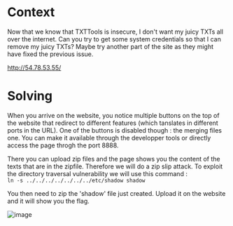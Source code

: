 # Context 
Now that we know that TXTTools is insecure, I don't want my juicy TXTs all over the internet. Can you try to get some system credentials so that I can remove my juicy TXTs? Maybe try another part of the site as they might have fixed the previous issue.

http://54.78.53.55/

# Solving 

When you arrive on the website, you notice multiple buttons on the top of the website that redirect to different features (which tanslates in different ports in the URL). One of the buttons is disabled though : the merging files one. You can make it available through the developper tools or directly access the page throgh the port 8888.   

There you can upload zip files and the page shows you the content of the texts that are in the zipfile. Therefore we will do a zip slip attack. To exploit the directory traversal vulnerability we will use this command :  
``` ln -s ../../../../../../../etc/shadow shadow ```  

You then need to zip the 'shadow' file just created. Upload it on the website and it will show you the flag. 

![image](https://user-images.githubusercontent.com/35641452/110850857-92949c80-82b0-11eb-9263-e6de8d491321.png)
